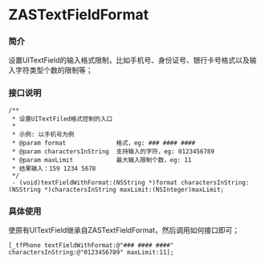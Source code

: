 # ZASTextFieldFormat

### 简介
设置UITextField的输入格式限制，比如手机号、身份证号、银行卡号格式以及输入字符类型个数的限制等；


### 接口说明
```
/**
 * 设置UITextFiled格式控制的入口
 *
 * 示例: 以手机号为例
 * @param format              格式，eg: ### #### ####
 * @param charactersInString  支持输入的字符，eg: 0123456789
 * @param maxLimit            最大输入限制个数，eg: 11
 * 结果输入：159 1234 5678
 */
 - (void)textFieldWithFormat:(NSString *)format charactersInString:(NSString *)charactersInString maxLimit:(NSInteger)maxLimit;
```

### 具体使用
使原有UITextField继承自ZASTextFieldFormat，然后调用如何接口即可；

```
[_tfPhone textFieldWithFormat:@"### #### ####" charactersInString:@"0123456789" maxLimit:11];
```
